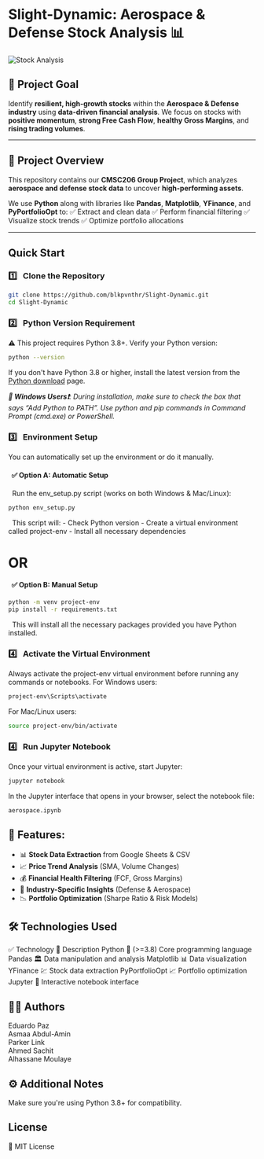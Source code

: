 <h1>Slight-Dynamic: Aerospace & Defense Stock Analysis 📊</h1>

![Stock Analysis](image/stock.gif)

## 🚀 Project Goal
Identify **resilient, high-growth stocks** within the **Aerospace & Defense industry** using **data-driven financial analysis**.
We focus on stocks with **positive momentum**, **strong Free Cash Flow**, **healthy Gross Margins**, and **rising trading volumes**.

---

## 📂 Project Overview
This repository contains our **CMSC206 Group Project**, which analyzes **aerospace and defense stock data** to uncover **high-performing assets**.

We use **Python** along with libraries like **Pandas**, **Matplotlib**, **YFinance**, and **PyPortfolioOpt** to:
✅ Extract and clean data
✅ Perform financial filtering
✅ Visualize stock trends
✅ Optimize portfolio allocations

---

## Quick Start

### 1️⃣  &nbsp; Clone the Repository
```bash
git clone https://github.com/blkpvnthr/Slight-Dynamic.git
cd Slight-Dynamic
```

### 2️⃣  &nbsp; Python Version Requirement
⚠️ This project requires Python 3.8+. Verify your Python version:
```bash
python --version
```
If you don't have Python 3.8 or higher, install the latest version from the <a href="https://www.python.org/downloads/">Python download</a> page.

<em><b>📝 Windows Users❗</b>:
During installation, make sure to check the box that says “Add Python to PATH”.
Use python and pip commands in Command Prompt (cmd.exe) or PowerShell.</em>

### 3️⃣ &nbsp;  Environment Setup
You can automatically set up the environment or do it manually.

#### &nbsp;  ✅ Option A: Automatic Setup
&nbsp; Run the env_setup.py script (works on both Windows & Mac/Linux):
```bash
python env_setup.py
```
&nbsp; This script will:
    - Check Python version
    - Create a virtual environment called project-env
    - Install all necessary dependencies

# OR

#### &nbsp;   ✅ Option B: Manual Setup
```bash
python -m venv project-env
pip install -r requirements.txt
```
&nbsp; This will install all the necessary packages provided you have Python installed.

### 4️⃣ &nbsp; Activate the Virtual Environment
Always activate the project-env virtual environment before running any commands or notebooks.
For Windows users:
```bash
project-env\Scripts\activate
```
For Mac/Linux users:
```bash
source project-env/bin/activate
```

### 4️⃣ &nbsp; Run Jupyter Notebook
Once your virtual environment is active, start Jupyter:
```bash
jupyter notebook
```
In the Jupyter interface that opens in your browser, select the notebook file:
```bash
aerospace.ipynb
```

## 🔹 Features:

- 📊 **Stock Data Extraction** from Google Sheets & CSV
- 📈 **Price Trend Analysis** (SMA, Volume Changes)
- 💰 **Financial Health Filtering** (FCF, Gross Margins)
- 📡 **Industry-Specific Insights** (Defense & Aerospace)
- 📉 **Portfolio Optimization** (Sharpe Ratio & Risk Models)

## 🛠 Technologies Used
✅ Technology	📝 Description
Python 🐍 (>=3.8)	Core programming language
Pandas 🏛	Data manipulation and analysis
Matplotlib 📊	Data visualization
YFinance 💹	Stock data extraction
PyPortfolioOpt 📈	Portfolio optimization
Jupyter 📒	Interactive notebook interface

## 👨‍💻 Authors

Eduardo Paz<br>
Asmaa Abdul-Amin<br>
Parker Link<br>
Ahmed Sachit<br>
Alhassane Moulaye<br>

## ⚙️ Additional Notes
Make sure you're using Python 3.8+ for compatibility.

## License
📜 MIT License
